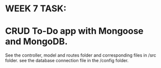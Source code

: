 # WEEK 7 TASK:
# CRUD To-Do app with Mongoose and MongoDB.
See the controller, model and routes folder and corresponding files in /src folder.
see the database connection file in the /config folder.
